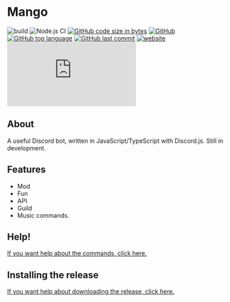 # Mango 
![build](https://github.com/Ma15fo43/Mango/workflows/build/badge.svg)
![Node.js CI](https://github.com/Ma15fo43/Mango/workflows/Node.js%20CI/badge.svg)
[![GitHub code size in bytes](https://img.shields.io/github/languages/code-size/Ma15fo43/Mango)](https://github.com/Ma15fo43/Mango/tree/master/src)
[![GitHub](https://img.shields.io/github/license/Ma15fo43/Mango)](https://github.com/Ma15fo43/Mango/blob/master/LICENSE)
[![GitHub top language](https://img.shields.io/github/languages/top/Ma15fo43/Mango)](https://github.com/Ma15fo43/Mango/search?l=typescript)
[![GitHub last commit](https://img.shields.io/github/last-commit/Ma15fo43/Mango)](https://github.com/Ma15fo43/Mango/commit/master) 
[![website](https://img.shields.io/website.svg?url=https%3A%2F%2Fwww.mazz.ml%2Findex.html)](https://mazz.ml/Pages/Mango/index.html)
[![npm](https://img.shields.io/npm/v/discord.js)](https://www.npmjs.com/package/discord.js?source=post_page-----7b5fe27cb6fa----------------------) 

## About
A useful Discord bot, written in JavaScript/TypeScript with Discord.js. Still in development.

## Features
- Mod
- Fun
- API
- Guild
- Music commands.

## Help! 
[If you want help about the commands, click here.](https://github.com/Ma15fo43/Mango/wiki/Commands!)

## Installing the release
[If you want help about downloading the release, click here.](https://github.com/Ma15fo43/Mango/wiki/Release)
